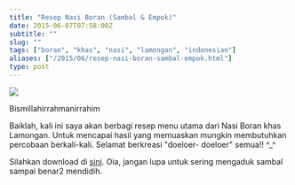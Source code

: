 ```yaml
---
title: "Resep Nasi Boran (Sambal & Empok)"
date: 2015-06-07T07:58:00Z
subtitle: ""
slug: ""
tags: ["boran", "khas", "nasi", "lamongan", "indonesian"]
aliases: ["/2015/06/resep-nasi-boran-sambal-empok.html"]
type: post
---
```


![](/img/nasbor.jpg)

Bismillahirrahmanirrahim

Baiklah, kali ini saya akan berbagi resep menu utama dari Nasi Boran khas Lamongan. Untuk mencapai hasil yang memuaskan mungkin membutuhkan percobaan berkali-kali. Selamat berkreasi "doeloer- doeloer" semua!! ^\_^

Silahkan download di [sini](http://adf.ly/1IOIo1). Oia, jangan lupa untuk sering mengaduk sambal sampai benar2 mendidih.
